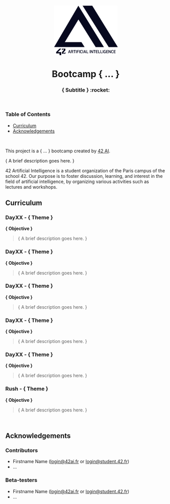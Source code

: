 <p align="center">
  <img src="tools/logo_v4_noir.png" width="200" alt="42 AI Logo" />
</p>

<h1 align="center">
  Bootcamp { ... }
</h1>
<h3 align="center">
  { Subtitle } :rocket:
</h3>
<br/>


### Table of Contents

- [Curriculum](#curriculum)
- [Acknowledgements](#acknowledgements)
<br/>

This project is a { ... } bootcamp created by [42 AI](http://www.42ai.fr).

{ A brief description goes here. }

42 Artificial Intelligence is a student organization of the Paris campus of the school 42. Our purpose is to foster discussion, learning, and interest in the field of artificial intelligence, by organizing various activities such as lectures and workshops.
<br/>


## Curriculum

### DayXX - { Theme }
**{ Objective }**
> { A brief description goes here. }

### DayXX - { Theme }
**{ Objective }**
> { A brief description goes here. }

### DayXX - { Theme }
**{ Objective }**
> { A brief description goes here. }

### DayXX - { Theme }
**{ Objective }**
> { A brief description goes here. }

### DayXX - { Theme }
**{ Objective }**
> { A brief description goes here. }

### Rush - { Theme }
**{ Objective }**
> { A brief description goes here. }
<br/>

## Acknowledgements

### Contributors

* Firstname Name (login@42ai.fr or login@student.42.fr)
* ...

### Beta-testers

* Firstname Name (login@42ai.fr or login@student.42.fr)
* ...
